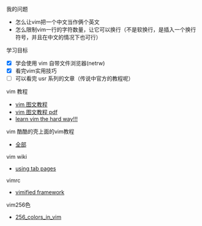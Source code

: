 我的问题
- 怎么让vim把一个中文当作俩个英文
- 怎么限制vim一行的字符数量，让它可以换行（不是软换行，是插入一个换行符号，并且在中文的情况下也可行）

学习目标
- [x] 学会使用 vim 自带文件浏览器(netrw)
- [x] 看完vim实用技巧
- [ ] 可以看完 usr 系列的文章（传说中官方的教程呢）

vim 教程
- [vim 图文教程][1]
- [vim 图文教程 pdf][2]
- [learn vim the hard way!!!][7]

vim 酷酷的壳上面的vim教程
- [全部][3]

vim wiki
- [using tab pages][4]


vimrc
- [vimified framework][5]

vim256色
- [256_colors_in_vim][6]

[1]: http://www.viemu.com/a_vi_vim_graphical_cheat_sheet_tutorial.html
[2]: http://www.viemu.com/a-why-vi-vim.html
[3]: http://coolshell.cn/tag/vim
[4]: http://vim.wikia.com/wiki/Using_tab_pages
[5]: https://github.com/zaiste/vimified/
[6]: http://vim.wikia.com/wiki/256_colors_in_vim
[7]: http://learnvimscriptthehardway.stevelosh.com/

